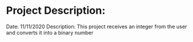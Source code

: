 # Project Description:
Date: 11/11/2020
Description: This project receives an integer from the user and converts it into a binary number
